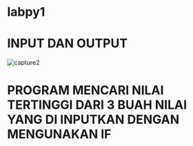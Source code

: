 # labpy1
# INPUT DAN OUTPUT
![capture2](https://user-images.githubusercontent.com/46735790/52390501-39535100-2acb-11e9-8d91-11fba8eb7a02.PNG)


# PROGRAM MENCARI NILAI TERTINGGI DARI 3 BUAH NILAI YANG DI INPUTKAN DENGAN MENGUNAKAN IF
